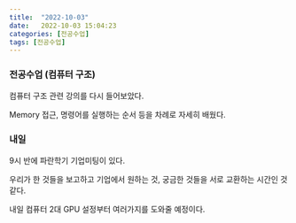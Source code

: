 ```yaml
---
title:  "2022-10-03"
date:   2022-10-03 15:04:23
categories: [전공수업]
tags: [전공수업]
---
```


### 전공수업 (컴퓨터 구조)

컴퓨터 구조 관련 강의를 다시 들어보았다.

Memory 접근, 명령어를 실행하는 순서 등을 차례로 자세히 배웠다.


### 내일

9시 반에 파란학기 기업미팅이 있다. 

우리가 한 것들을 보고하고 기업에서 원하는 것, 궁금한 것들을 서로 교환하는 시간인 것 같다. 

내일 컴퓨터 2대 GPU 설정부터 여러가지를 도와줄 예정이다. 